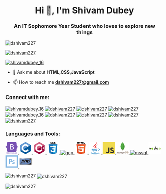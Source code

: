 <h1 align="center">Hi 👋, I'm Shivam Dubey</h1>
<h3 align="center">An IT Sophomore Year Student who loves to explore new things</h3>

<p align="left"> <img src="https://komarev.com/ghpvc/?username=dshivam227&label=Profile%20views&color=0e75b6&style=flat" alt="dshivam227" /> </p>

<p align="left"> <a href="https://github.com/ryo-ma/github-profile-trophy"><img src="https://github-profile-trophy.vercel.app/?username=dshivam227" alt="dshivam227" /></a> </p>

<p align="left"> <a href="https://twitter.com/shivamdubey_16" target="blank"><img src="https://img.shields.io/twitter/follow/shivamdubey_16?logo=twitter&style=for-the-badge" alt="shivamdubey_16" /></a> </p>

- 💬 Ask me about **HTML,CSS,JavaScript**

- 📫 How to reach me **dshivam227@gmail.com**

<h3 align="left">Connect with me:</h3>
<p align="left">
<a href="https://twitter.com/shivamdubey_16" target="blank"><img align="center" src="https://raw.githubusercontent.com/rahuldkjain/github-profile-readme-generator/master/src/images/icons/Social/twitter.svg" alt="shivamdubey_16" height="30" width="40" /></a>
<a href="https://linkedin.com/in/dshivam227" target="blank"><img align="center" src="https://raw.githubusercontent.com/rahuldkjain/github-profile-readme-generator/master/src/images/icons/Social/linked-in-alt.svg" alt="dshivam227" height="30" width="40" /></a>
<a href="https://kaggle.com/dshivam227" target="blank"><img align="center" src="https://raw.githubusercontent.com/rahuldkjain/github-profile-readme-generator/master/src/images/icons/Social/kaggle.svg" alt="dshivam227" height="30" width="40" /></a>
<a href="https://fb.com/dshivam227" target="blank"><img align="center" src="https://raw.githubusercontent.com/rahuldkjain/github-profile-readme-generator/master/src/images/icons/Social/facebook.svg" alt="dshivam227" height="30" width="40" /></a>
<a href="https://instagram.com/shivamdubey_16" target="blank"><img align="center" src="https://raw.githubusercontent.com/rahuldkjain/github-profile-readme-generator/master/src/images/icons/Social/instagram.svg" alt="shivamdubey_16" height="30" width="40" /></a>
<a href="https://www.codechef.com/users/dshivam227" target="blank"><img align="center" src="https://cdn.jsdelivr.net/npm/simple-icons@3.1.0/icons/codechef.svg" alt="dshivam227" height="30" width="40" /></a>
<a href="https://www.hackerrank.com/dshivam227" target="blank"><img align="center" src="https://raw.githubusercontent.com/rahuldkjain/github-profile-readme-generator/master/src/images/icons/Social/hackerrank.svg" alt="dshivam227" height="30" width="40" /></a>
<a href="https://codeforces.com/profile/dshivam227" target="blank"><img align="center" src="https://raw.githubusercontent.com/rahuldkjain/github-profile-readme-generator/master/src/images/icons/Social/codeforces.svg" alt="dshivam227" height="30" width="40" /></a>
<a href="https://www.leetcode.com/dshivam227" target="blank"><img align="center" src="https://raw.githubusercontent.com/rahuldkjain/github-profile-readme-generator/master/src/images/icons/Social/leet-code.svg" alt="dshivam227" height="30" width="40" /></a>
</p>

<h3 align="left">Languages and Tools:</h3>
<p align="left"> <a href="https://getbootstrap.com" target="_blank" rel="noreferrer"> <img src="https://raw.githubusercontent.com/devicons/devicon/master/icons/bootstrap/bootstrap-plain-wordmark.svg" alt="bootstrap" width="40" height="40"/> </a> <a href="https://www.cprogramming.com/" target="_blank" rel="noreferrer"> <img src="https://raw.githubusercontent.com/devicons/devicon/master/icons/c/c-original.svg" alt="c" width="40" height="40"/> </a> <a href="https://www.w3schools.com/cpp/" target="_blank" rel="noreferrer"> <img src="https://raw.githubusercontent.com/devicons/devicon/master/icons/cplusplus/cplusplus-original.svg" alt="cplusplus" width="40" height="40"/> </a> <a href="https://www.w3schools.com/css/" target="_blank" rel="noreferrer"> <img src="https://raw.githubusercontent.com/devicons/devicon/master/icons/css3/css3-original-wordmark.svg" alt="css3" width="40" height="40"/> </a> <a href="https://cloud.google.com" target="_blank" rel="noreferrer"> <img src="https://www.vectorlogo.zone/logos/google_cloud/google_cloud-icon.svg" alt="gcp" width="40" height="40"/> </a> <a href="https://www.w3.org/html/" target="_blank" rel="noreferrer"> <img src="https://raw.githubusercontent.com/devicons/devicon/master/icons/html5/html5-original-wordmark.svg" alt="html5" width="40" height="40"/> </a> <a href="https://www.java.com" target="_blank" rel="noreferrer"> <img src="https://raw.githubusercontent.com/devicons/devicon/master/icons/java/java-original.svg" alt="java" width="40" height="40"/> </a> <a href="https://developer.mozilla.org/en-US/docs/Web/JavaScript" target="_blank" rel="noreferrer"> <img src="https://raw.githubusercontent.com/devicons/devicon/master/icons/javascript/javascript-original.svg" alt="javascript" width="40" height="40"/> </a> <a href="https://www.mongodb.com/" target="_blank" rel="noreferrer"> <img src="https://raw.githubusercontent.com/devicons/devicon/master/icons/mongodb/mongodb-original-wordmark.svg" alt="mongodb" width="40" height="40"/> </a> <a href="https://www.microsoft.com/en-us/sql-server" target="_blank" rel="noreferrer"> <img src="https://www.svgrepo.com/show/303229/microsoft-sql-server-logo.svg" alt="mssql" width="40" height="40"/> </a> <a href="https://nodejs.org" target="_blank" rel="noreferrer"> <img src="https://raw.githubusercontent.com/devicons/devicon/master/icons/nodejs/nodejs-original-wordmark.svg" alt="nodejs" width="40" height="40"/> </a> <a href="https://www.photoshop.com/en" target="_blank" rel="noreferrer"> <img src="https://raw.githubusercontent.com/devicons/devicon/master/icons/photoshop/photoshop-line.svg" alt="photoshop" width="40" height="40"/> </a> <a href="https://www.php.net" target="_blank" rel="noreferrer"> <img src="https://raw.githubusercontent.com/devicons/devicon/master/icons/php/php-original.svg" alt="php" width="40" height="40"/> </a> </p>

<p><img align="left" src="https://github-readme-stats.vercel.app/api/top-langs?username=dshivam227&show_icons=true&locale=en&layout=compact" alt="dshivam227" /></p>

<p>&nbsp;<img align="center" src="https://github-readme-stats.vercel.app/api?username=dshivam227&show_icons=true&locale=en" alt="dshivam227" /></p>

<p><img align="center" src="https://github-readme-streak-stats.herokuapp.com/?user=dshivam227&" alt="dshivam227" /></p>

